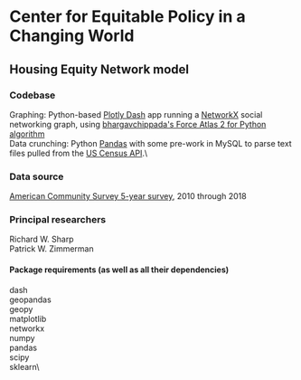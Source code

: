 # Center for Equitable Policy in a Changing World
## Housing Equity Network model

### Codebase
Graphing: Python-based [Plotly Dash](https://plotly.com/dash/) app running a [NetworkX](https://networkx.github.io/) social networking graph, using [bhargavchippada's Force Atlas 2 for Python algorithm](https://github.com/bhargavchippada/forceatlas2)\
Data crunching: Python [Pandas](https://pandas.pydata.org/) with some pre-work in MySQL to parse text files pulled from the [US Census API](https://www.census.gov/data/developers.html).\

### Data source
[American Community Survey 5-year survey](https://www.census.gov/data/developers/data-sets/acs-5year.html), 2010 through 2018

### Principal researchers
Richard W. Sharp\
Patrick W. Zimmerman

#### Package requirements (as well as all their dependencies)
dash\
geopandas\
geopy\
matplotlib\
networkx\
numpy\
pandas\
scipy\
sklearn\
